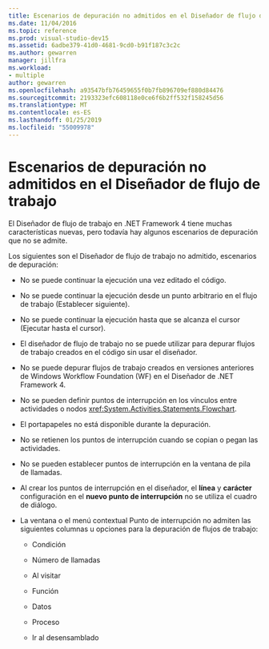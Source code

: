```yaml
---
title: Escenarios de depuración no admitidos en el Diseñador de flujo de trabajo
ms.date: 11/04/2016
ms.topic: reference
ms.prod: visual-studio-dev15
ms.assetid: 6adbe379-41d0-4681-9cd0-b91f187c3c2c
ms.author: gewarren
manager: jillfra
ms.workload:
- multiple
author: gewarren
ms.openlocfilehash: a93547bfb76459655f0b7fb896709ef880d84476
ms.sourcegitcommit: 2193323efc608118e0ce6f6b2ff532f158245d56
ms.translationtype: MT
ms.contentlocale: es-ES
ms.lasthandoff: 01/25/2019
ms.locfileid: "55009978"
---
```

# <a name="unsupported-debugging-scenarios-in-the-workflow-designer"></a>Escenarios de depuración no admitidos en el Diseñador de flujo de trabajo

El Diseñador de flujo de trabajo en .NET Framework 4 tiene muchas características nuevas, pero todavía hay algunos escenarios de depuración que no se admite.

Los siguientes son el Diseñador de flujo de trabajo no admitido, escenarios de depuración:

-   No se puede continuar la ejecución una vez editado el código.

-   No se puede continuar la ejecución desde un punto arbitrario en el flujo de trabajo (Establecer siguiente).

-   No se puede continuar la ejecución hasta que se alcanza el cursor (Ejecutar hasta el cursor).

-   El diseñador de flujo de trabajo no se puede utilizar para depurar flujos de trabajo creados en el código sin usar el diseñador.

-   No se puede depurar flujos de trabajo creados en versiones anteriores de Windows Workflow Foundation (WF) en el Diseñador de .NET Framework 4.

-   No se pueden definir puntos de interrupción en los vínculos entre actividades o nodos <xref:System.Activities.Statements.Flowchart>.

-   El portapapeles no está disponible durante la depuración.

-   No se retienen los puntos de interrupción cuando se copian o pegan las actividades.

-   No se pueden establecer puntos de interrupción en la ventana de pila de llamadas.

-   Al crear los puntos de interrupción en el diseñador, el **línea** y **carácter** configuración en el **nuevo punto de interrupción** no se utiliza el cuadro de diálogo.

-   La ventana o el menú contextual Punto de interrupción no admiten las siguientes columnas u opciones para la depuración de flujos de trabajo:

    -   Condición

    -   Número de llamadas

    -   Al visitar

    -   Función

    -   Datos

    -   Proceso

    -   Ir al desensamblado